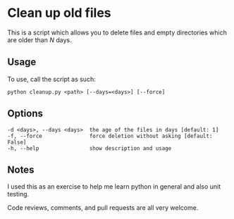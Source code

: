 # Clean up old files

This is a script which allows you to delete files and empty directories which are older than *N* days.

## Usage

To use, call the script as such:

    python cleanup.py <path> [--days=<days>] [--force]

## Options

    -d <days>, --days <days>  the age of the files in days [default: 1]
    -f, --force               force deletion without asking [default: False]
    -h, --help                show description and usage

## Notes

I used this as an exercise to help me learn python in general and also unit testing.

Code reviews, comments, and pull requests are all very welcome.
